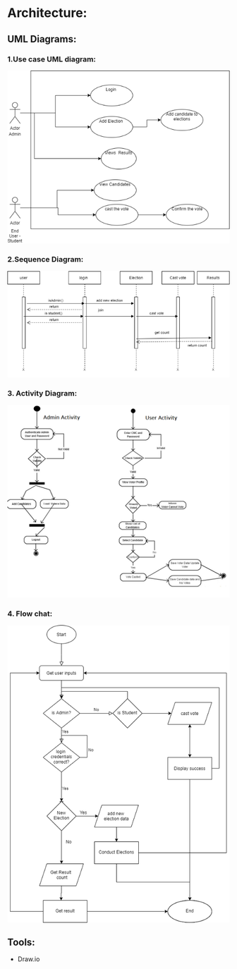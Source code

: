 # Architecture:
## UML Diagrams:
### 1.Use case UML diagram:
![usecase](usecase.jpg)
### 2.Sequence Diagram:
![Sequence Diagram](sequencedia.png)
### 3. Activity Diagram:
![Activity Diagram](Activitydiagram.png)
### 4. Flow chat:
![Flow Chart](flowchat.png)

## Tools:
- Draw.io
  